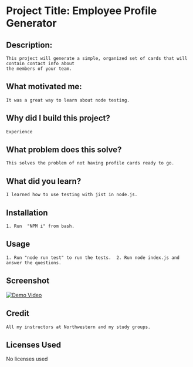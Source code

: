 
# Project Title: Employee Profile Generator
## Description:
    This project will generate a simple, organized set of cards that will contain contact info about
    the members of your team.
## What motivated me:
    It was a great way to learn about node testing.
## Why did I build this project?
    Experience
## What problem does this solve?
    This solves the problem of not having profile cards ready to go.
## What did you learn?
    I learned how to use testing with jist in node.js.
## Installation
    1. Run  "NPM i" from bash. 
## Usage
    1. Run "node run test" to run the tests.  2. Run node index.js and answer the questions.
## Screenshot
[![Demo Video](https://img.youtube.com/vi/RBxn7bktA3A/0.jpg)](https://www.youtube.com/watch?v=RBxn7bktA3A)
## Credit
    All my instructors at Northwestern and my study groups.
## Licenses Used
No licenses used
